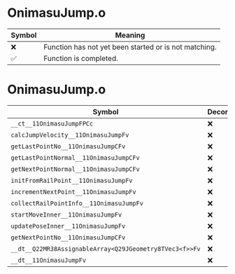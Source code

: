 # OnimasuJump.o
| Symbol | Meaning 
| ------------- | ------------- 
| :x: | Function has not yet been started or is not matching. 
| :white_check_mark: | Function is completed. 


# OnimasuJump.o
| Symbol | Decompiled? |
| ------------- | ------------- |
| `__ct__11OnimasuJumpFPCc` | :x: |
| `calcJumpVelocity__11OnimasuJumpFv` | :x: |
| `getLastPointNo__11OnimasuJumpCFv` | :x: |
| `getLastPointNormal__11OnimasuJumpCFv` | :x: |
| `getNextPointNormal__11OnimasuJumpCFv` | :x: |
| `initFromRailPoint__11OnimasuJumpFv` | :x: |
| `incrementNextPoint__11OnimasuJumpFv` | :x: |
| `collectRailPointInfo__11OnimasuJumpFv` | :x: |
| `startMoveInner__11OnimasuJumpFv` | :x: |
| `updatePoseInner__11OnimasuJumpFv` | :x: |
| `getNextPointNo__11OnimasuJumpCFv` | :x: |
| `__dt__Q22MR38AssignableArray<Q29JGeometry8TVec3<f>>Fv` | :x: |
| `__dt__11OnimasuJumpFv` | :x: |
